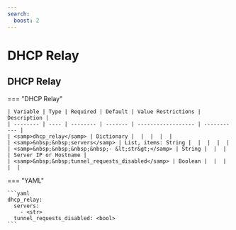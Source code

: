 ```yaml
---
search:
  boost: 2
---
```


# DHCP Relay

## DHCP Relay

=== "DHCP Relay"


    | Variable | Type | Required | Default | Value Restrictions | Description |
    | -------- | ---- | -------- | ------- | ------------------ | ----------- |
    | <samp>dhcp_relay</samp> | Dictionary |  |  |  |  |
    | <samp>&nbsp;&nbsp;servers</samp> | List, items: String |  |  |  |  |
    | <samp>&nbsp;&nbsp;&nbsp;&nbsp;- &lt;str&gt;</samp> | String |  |  |  | Server IP or Hostname |
    | <samp>&nbsp;&nbsp;tunnel_requests_disabled</samp> | Boolean |  |  |  |  |

=== "YAML"

    ```yaml
    dhcp_relay:
      servers:
        - <str>
      tunnel_requests_disabled: <bool>
    ```
